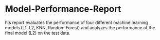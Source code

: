 # Model-Performance-Report
his report evaluates the performance of four different machine learning models (L1, L2, KNN, Random Forest) and analyzes the performance of the final model (L2) on the test data.
